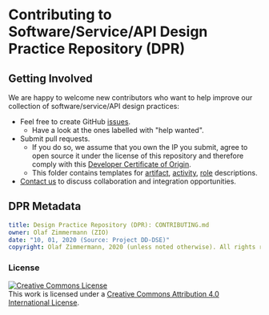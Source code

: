 
# Contributing to Software/Service/API Design Practice Repository (DPR)

## Getting Involved 

We are happy to welcome new contributors who want to help improve our collection of software/service/API design practices:

* Feel free to create GitHub [issues](https://github.com/socadk/design-practice-repository/issues). 
    * Have a look at the ones labelled with "help wanted".
* Submit pull requests. <!-- TODO (v2.1) provide a template, example: <https://github.com/JabRef/jabref/blob/master/.github/PULL_REQUEST_TEMPLATE.md> -->
    * If you do so, we assume that you own the IP you submit, agree to open source it under the license of this repository and therefore comply with this [Developer Certificate of Origin](https://developercertificate.org/). 
    * This folder contains templates for [artifact](DPR-ArtifactTemplate.md), [activity](DPR-ActivityTemplate.md), [role](DPR-RoleTemplate.md) descriptions.
* [Contact us](https://ozimmer.ch/about/) to discuss collaboration and integration opportunities.

<!-- TODO (v2.1): Please review our contribution rules/code of conduct upfront. Thank you! -->


## DPR Metadata 

```yaml
title: Design Practice Repository (DPR): CONTRIBUTING.md
owner: Olaf Zimmermann (ZIO)
date: "10, 01, 2020 (Source: Project DD-DSE)"
copyright: Olaf Zimmermann, 2020 (unless noted otherwise). All rights reserved.
```

### License

<a rel="license" href="http://creativecommons.org/licenses/by/4.0/"><img alt="Creative Commons License" style="border-width:0" src="https://i.creativecommons.org/l/by/4.0/88x31.png" /></a><br />This work is licensed under a <a rel="license" href="http://creativecommons.org/licenses/by/4.0/">Creative Commons Attribution 4.0 International License</a>.
